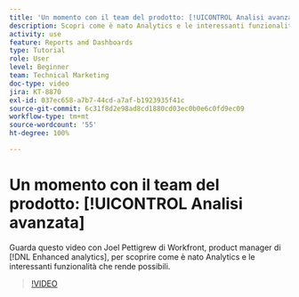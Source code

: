 ```yaml
---
title: 'Un momento con il team del prodotto: [!UICONTROL Analisi avanzata]'
description: Scopri come è nato Analytics e le interessanti funzionalità che rende possibili con Joel Pettigrew, product manager di  [!DNL Enhanced analytics].
activity: use
feature: Reports and Dashboards
type: Tutorial
role: User
level: Beginner
team: Technical Marketing
doc-type: video
jira: KT-8870
exl-id: 037ec658-a7b7-44cd-a7af-b1923935f41c
source-git-commit: 6c31f8d2e98ad8cd1880cd03ec0b0e6c0fd9ec09
workflow-type: tm+mt
source-wordcount: '55'
ht-degree: 100%

---
```


# Un momento con il team del prodotto: [!UICONTROL Analisi avanzata]

Guarda questo video con Joel Pettigrew di Workfront, product manager di [!DNL Enhanced analytics], per scoprire come è nato Analytics e le interessanti funzionalità che rende possibili.

>[!VIDEO](https://video.tv.adobe.com/v/335042/?quality=12&learn=on)
